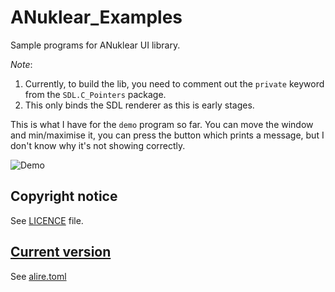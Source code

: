 # ANuklear_Examples

Sample programs for ANuklear UI library.

*Note*:

1. Currently, to build the lib, you need to comment out the ```private``` keyword from the ```SDL.C_Pointers``` package.
2. This only binds the SDL renderer as this is early stages.

This is what I have for the ```demo``` program so far. You can move the window and min/maximise it, you can press the button which prints a message, but I don't know why it's not showing correctly.

![Demo](https://i.imgur.com/6B5HnPH.png)

## Copyright notice

See [LICENCE](./LICENCE) file.

## [Current version](http://www.semver.org)

See [alire.toml](./alire.toml)
